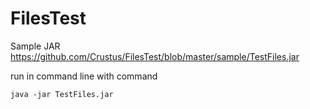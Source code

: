 # FilesTest

Sample JAR
https://github.com/Crustus/FilesTest/blob/master/sample/TestFiles.jar

run in command line with command

` java -jar TestFiles.jar `
